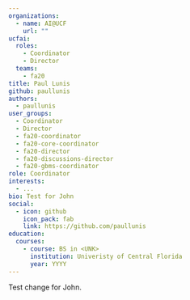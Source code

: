 ```yaml
---
organizations:
  - name: AI@UCF
    url: ""
ucfai:
  roles:
    - Coordinator
    - Director
  teams:
    - fa20
title: Paul Lunis
github: paullunis
authors:
  - paullunis
user_groups:
  - Coordinator
  - Director
  - fa20-coordinator
  - fa20-core-coordinator
  - fa20-director
  - fa20-discussions-director
  - fa20-gbms-coordinator
role: Coordinator
interests:
  - ...
bio: Test for John
social:
  - icon: github
    icon_pack: fab
    link: https://github.com/paullunis
education:
  courses:
    - course: BS in <UNK>
      institution: Univeristy of Central Florida
      year: YYYY
---
```

Test change for John.